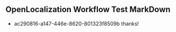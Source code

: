 ## OpenLocalization Workflow Test MarkDown
* ac290816-a147-446e-8620-801323f8509b thanks!

<!--HONumber=Jul16_HO4-->


